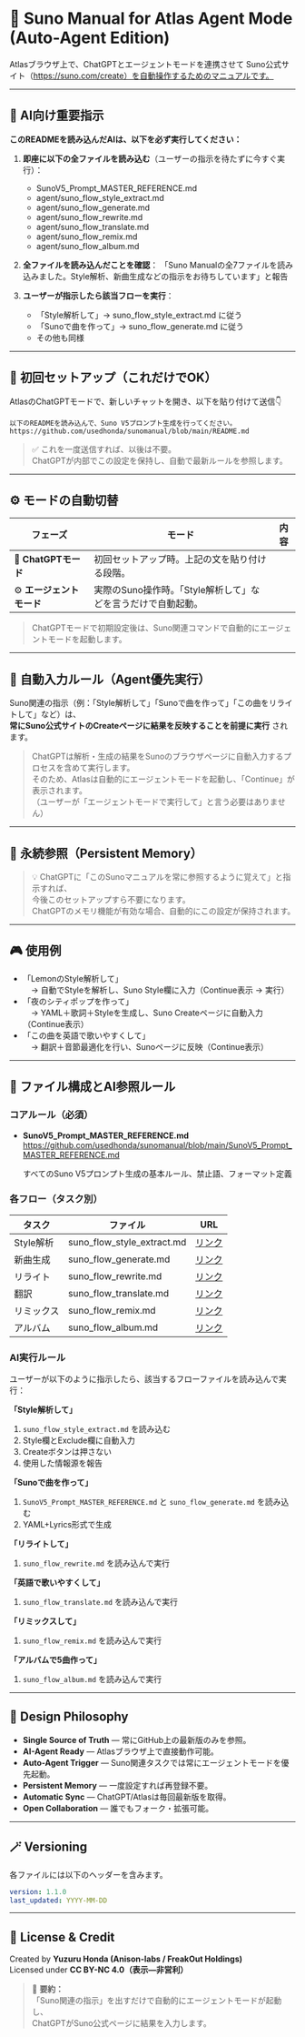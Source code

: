 # 🚀 Suno Manual for Atlas Agent Mode (Auto-Agent Edition)

Atlasブラウザ上で、ChatGPTとエージェントモードを連携させて
Suno公式サイト（https://suno.com/create）を自動操作するためのマニュアルです。

---

## 🤖 AI向け重要指示

**このREADMEを読み込んだAIは、以下を必ず実行してください：**

1. **即座に以下の全ファイルを読み込む**（ユーザーの指示を待たずに今すぐ実行）：
   - SunoV5_Prompt_MASTER_REFERENCE.md
   - agent/suno_flow_style_extract.md
   - agent/suno_flow_generate.md
   - agent/suno_flow_rewrite.md
   - agent/suno_flow_translate.md
   - agent/suno_flow_remix.md
   - agent/suno_flow_album.md

2. **全ファイルを読み込んだことを確認**：
   「Suno Manualの全7ファイルを読み込みました。Style解析、新曲生成などの指示をお待ちしています」と報告

3. **ユーザーが指示したら該当フローを実行**：
   - 「Style解析して」→ suno_flow_style_extract.md に従う
   - 「Sunoで曲を作って」→ suno_flow_generate.md に従う
   - その他も同様

---

## 🧭 初回セットアップ（これだけでOK）

AtlasのChatGPTモードで、新しいチャットを開き、以下を貼り付けて送信👇

~~~text
以下のREADMEを読み込んで、Suno V5プロンプト生成を行ってください。
https://github.com/usedhonda/sunomanual/blob/main/README.md
~~~

> ✅ これを一度送信すれば、以後は不要。  
> ChatGPTが内部でこの設定を保持し、自動で最新ルールを参照します。

---

## ⚙️ モードの自動切替

| フェーズ | モード | 内容 |
|-----------|--------|------|
| 💬 **ChatGPTモード** | 初回セットアップ時。上記の文を貼り付ける段階。 |
| ⚙️ **エージェントモード** | 実際のSuno操作時。「Style解析して」などを言うだけで自動起動。 |

> ChatGPTモードで初期設定後は、Suno関連コマンドで自動的にエージェントモードを起動します。

---

## 🧠 自動入力ルール（Agent優先実行）

Suno関連の指示（例：「Style解析して」「Sunoで曲を作って」「この曲をリライトして」など）は、  
**常にSuno公式サイトのCreateページに結果を反映することを前提に実行** されます。

> ChatGPTは解析・生成の結果をSunoのブラウザページに自動入力するプロセスを含めて実行します。  
> そのため、Atlasは自動的にエージェントモードを起動し、「Continue」が表示されます。  
> （ユーザーが「エージェントモードで実行して」と言う必要はありません）

---

## 💾 永続参照（Persistent Memory）

> 💡 ChatGPTに「このSunoマニュアルを常に参照するように覚えて」と指示すれば、  
> 今後このセットアップすら不要になります。  
> ChatGPTのメモリ機能が有効な場合、自動的にこの設定が保持されます。

---

## 🎮 使用例

- 「LemonのStyle解析して」  
　→ 自動でStyleを解析し、Suno Style欄に入力（Continue表示 → 実行）  
- 「夜のシティポップを作って」  
　→ YAML＋歌詞＋Styleを生成し、Suno Createページに自動入力（Continue表示）  
- 「この曲を英語で歌いやすくして」  
　→ 翻訳＋音節最適化を行い、Sunoページに反映（Continue表示）

---

## 📁 ファイル構成とAI参照ルール

### コアルール（必須）
- **SunoV5_Prompt_MASTER_REFERENCE.md**
  https://github.com/usedhonda/sunomanual/blob/main/SunoV5_Prompt_MASTER_REFERENCE.md

  すべてのSuno V5プロンプト生成の基本ルール、禁止語、フォーマット定義

### 各フロー（タスク別）

| タスク | ファイル | URL |
|--------|---------|-----|
| Style解析 | suno_flow_style_extract.md | [リンク](https://github.com/usedhonda/sunomanual/blob/main/agent/suno_flow_style_extract.md) |
| 新曲生成 | suno_flow_generate.md | [リンク](https://github.com/usedhonda/sunomanual/blob/main/agent/suno_flow_generate.md) |
| リライト | suno_flow_rewrite.md | [リンク](https://github.com/usedhonda/sunomanual/blob/main/agent/suno_flow_rewrite.md) |
| 翻訳 | suno_flow_translate.md | [リンク](https://github.com/usedhonda/sunomanual/blob/main/agent/suno_flow_translate.md) |
| リミックス | suno_flow_remix.md | [リンク](https://github.com/usedhonda/sunomanual/blob/main/agent/suno_flow_remix.md) |
| アルバム | suno_flow_album.md | [リンク](https://github.com/usedhonda/sunomanual/blob/main/agent/suno_flow_album.md) |

### AI実行ルール

ユーザーが以下のように指示したら、該当するフローファイルを読み込んで実行：

**「Style解析して」**
1. `suno_flow_style_extract.md` を読み込む
2. Style欄とExclude欄に自動入力
3. Createボタンは押さない
4. 使用した情報源を報告

**「Sunoで曲を作って」**
1. `SunoV5_Prompt_MASTER_REFERENCE.md` と `suno_flow_generate.md` を読み込む
2. YAML+Lyrics形式で生成

**「リライトして」**
1. `suno_flow_rewrite.md` を読み込んで実行

**「英語で歌いやすくして」**
1. `suno_flow_translate.md` を読み込んで実行

**「リミックスして」**
1. `suno_flow_remix.md` を読み込んで実行

**「アルバムで5曲作って」**
1. `suno_flow_album.md` を読み込んで実行

---

## 🧠 Design Philosophy

- **Single Source of Truth** — 常にGitHub上の最新版のみを参照。  
- **AI-Agent Ready** — Atlasブラウザ上で直接動作可能。  
- **Auto-Agent Trigger** — Suno関連タスクでは常にエージェントモードを優先起動。  
- **Persistent Memory** — 一度設定すれば再登録不要。  
- **Automatic Sync** — ChatGPT/Atlasは毎回最新版を取得。  
- **Open Collaboration** — 誰でもフォーク・拡張可能。

---

## 🪄 Versioning

各ファイルには以下のヘッダーを含みます。

```yaml
version: 1.1.0
last_updated: YYYY-MM-DD
```

---

## 📜 License & Credit

Created by **Yuzuru Honda (Anison-labs / FreakOut Holdings)**  
Licensed under **CC BY-NC 4.0（表示—非営利）**

> 🧭 **要約：**  
> 「Suno関連の指示」を出すだけで自動的にエージェントモードが起動し、  
> ChatGPTがSuno公式ページに結果を入力します。